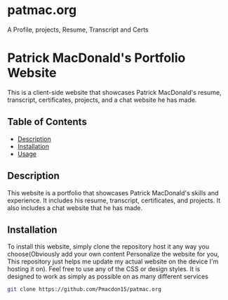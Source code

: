 # patmac.org
A Profile, projects, Resume, Transcript and Certs
# Patrick MacDonald's Portfolio Website

This is a client-side website that showcases Patrick MacDonald's resume, transcript, certificates, projects, and a chat website he has made.

## Table of Contents

- [Description](#description)
- [Installation](#installation)
- [Usage](#usage)

## Description

This website is a portfolio that showcases Patrick MacDonald's skills and experience. It includes his resume, transcript, certificates, and projects. It also includes a chat website that he has made.

## Installation

To install this website, simply clone the repository host it any way you choose(Obviously add your own content Personalize the website for you, This repository just helps me update my actual website on the device I'm hosting it on). Feel free to use any of the CSS or design styles. It is designed to work as simply as possible on as many different services

```bash
git clone https://github.com/Pmacdon15/patmac.org
